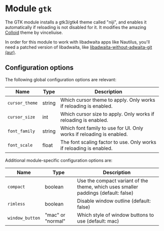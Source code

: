 # Module `gtk`

The GTK module installs a gtk3/gtk4 theme called "niji", and enables it
automatically if reloading is not disabled for it. It modifies the
amazing [Colloid](https://github.com/vinceliuice/Colloid-gtk-theme) theme by
vinceliuise.

In order for this module to work with libadwaita apps like Nautilus, you'll
need a patched version of libadwaita, like
[libadwaita-without-adwaita-git (aur)](https://aur.archlinux.org/packages/libadwaita-without-adwaita-git).

## Configuration options

The following global configuration options are relevant:

| Name           | Type   | Description                                                          |
| -------------- | ------ | -------------------------------------------------------------------- |
| `cursor_theme` | string | Which cursor theme to apply. Only works if reloading is enabled.     |
| `cursor_size`  | int    | Which cursor size to apply. Only works if reloading is enabled.      |
| `font_family`  | string | Which font family to use for UI. Only works if reloading is enabled. |
| `font_scale`   | float  | The font scaling factor to use. Only works if reloading is enabled.  |

Additional module-specific configuration options are:

| Name            | Type              | Description                                                                        |
| --------------- | ----------------- | ---------------------------------------------------------------------------------- |
| `compact`       | boolean           | Use the compact variant of the theme, which uses smaller paddings (default: false) |
| `rimless`       | boolean           | Disable window outline (default: false)                                            |
| `window_button` | "mac" or "normal" | Which style of window buttons to use (default: mac)                                |

